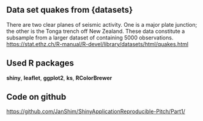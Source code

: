 
## Data set quakes from {datasets}

There are two clear planes of seismic activity.
One is a major plate junction; the other is the Tonga trench off
New Zealand. These data constitute a subsample from a larger dataset
of containing 5000 observations. 
https://stat.ethz.ch/R-manual/R-devel/library/datasets/html/quakes.html

## Used R packages

 **shiny**, **leaflet**, **ggplot2**, **ks**, **RColorBrewer**
 
## Code on github

https://github.com/JanShim/ShinyApplicationReproducible-Pitch/Part1/

